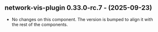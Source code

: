   ## network-vis-plugin 0.33.0-rc.7 - (2025-09-23)
  
  * No changes on this component. The version is bumped to align it
    with the rest of the components.
